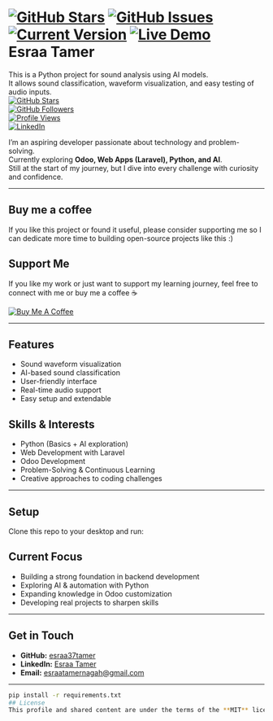  [![GitHub Stars](https://img.shields.io/github/stars/YourUserName/ai-sound-analysis.svg)](https://github.com/YourUserName/ai-sound-analysis/stargazers) 
[![GitHub Issues](https://img.shields.io/github/issues/YourUserName/ai-sound-analysis.svg)](https://github.com/YourUserName/ai-sound-analysis/issues) 
[![Current Version](https://img.shields.io/badge/version-1.0.0-green.svg)](https://github.com/YourUserName/ai-sound-analysis) 
[![Live Demo](https://img.shields.io/badge/demo-online-green.svg)](https://your-demo-link.com)  
Esraa Tamer
============

This is a Python project for sound analysis using AI models.  
It allows sound classification, waveform visualization, and easy testing of audio inputs.  
[![GitHub Stars](https://img.shields.io/github/stars/esraa37tamer.svg)](https://github.com/esraa37tamer/stargazers)  
[![GitHub Followers](https://img.shields.io/github/followers/esraa37tamer.svg)](https://github.com/esraa37tamer?tab=followers)  
[![Profile Views](https://komarev.com/ghpvc/?username=esraa37tamer)](https://github.com/esraa37tamer)  
[![LinkedIn](https://img.shields.io/badge/LinkedIn-online-green.svg)](https://www.linkedin.com/in/esraatamernagah/)  

I’m an aspiring developer passionate about technology and problem-solving.  
Currently exploring **Odoo, Web Apps (Laravel), Python, and AI**.  
Still at the start of my journey, but I dive into every challenge with curiosity and confidence.  


---
## Buy me a coffee

If you like this project or found it useful, please consider supporting me so I can dedicate more time to building open-source projects like this :)
## Support Me  

If you like my work or just want to support my learning journey, feel free to connect with me or buy me a coffee ☕  

<a href="https://www.buymeacoffee.com/yourname" target="_blank">
  <img src="https://www.buymeacoffee.com/assets/img/custom_images/orange_img.png" alt="Buy Me A Coffee">
</a>

---

## Features
- Sound waveform visualization  
- AI-based sound classification  
- User-friendly interface  
- Real-time audio support  
- Easy setup and extendable  
## Skills & Interests
- Python (Basics + AI exploration)  
- Web Development with Laravel  
- Odoo Development  
- Problem-Solving & Continuous Learning  
- Creative approaches to coding challenges  

---

## Setup
Clone this repo to your desktop and run:
## Current Focus
- Building a strong foundation in backend development  
- Exploring AI & automation with Python  
- Expanding knowledge in Odoo customization  
- Developing real projects to sharpen skills  

---

## Get in Touch
- **GitHub:** [esraa37tamer](https://github.com/esraa37tamer)  
- **LinkedIn:** [Esraa Tamer](https://www.linkedin.com/in/esraatamernagah/)  
- **Email:** esraatamernagah@gmail.com  

---

```bash
pip install -r requirements.txt
## License
This profile and shared content are under the terms of the **MIT** license.
